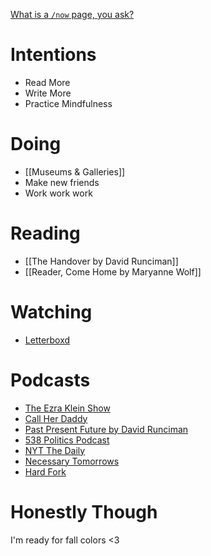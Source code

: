 [What is a `/now` page, you ask?](https://nownownow.com/about)

# Intentions
- Read More
- Write More
- Practice Mindfulness

# Doing
- [[Museums & Galleries]]
- Make new friends
- Work work work

# Reading
- [[The Handover by David Runciman]]
- [[Reader, Come Home by Maryanne Wolf]]

# Watching
- [Letterboxd](https://letterboxd.com/samantha_wiki/)

# Podcasts
- [The Ezra Klein Show](https://pod.link/1548604447)
- [Call Her Daddy](https://pod.link/1418960261)
- [Past Present Future by David Runciman](https://pod.link/1682047968)
- [538 Politics Podcast](https://pod.link/1077418457)
- [NYT The Daily](https://pod.link/thedaily)
- [Necessary Tomorrows](https://pod.link/1719323805)
- [Hard Fork](https://pod.link/1528594034)

# Honestly Though
I'm ready for fall colors <3
